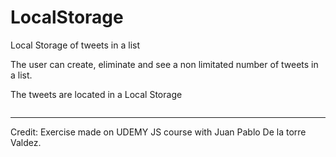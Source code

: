 # LocalStorage
Local Storage of tweets in a list<br/>

The user can create, eliminate and see a non limitated number of tweets in a list.<br/>

The tweets are located in a Local Storage<br/>

<img src=""><hr/>

Credit:
Exercise made on UDEMY JS course with Juan Pablo De la torre Valdez.

